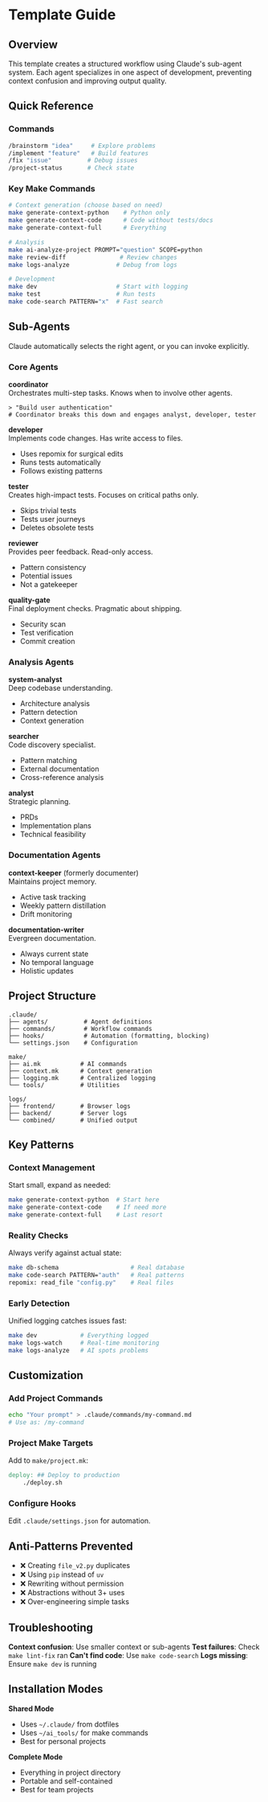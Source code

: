 # Template Guide

## Overview

This template creates a structured workflow using Claude's sub-agent system. Each agent specializes in one aspect of development, preventing context confusion and improving output quality.

## Quick Reference

### Commands
```bash
/brainstorm "idea"     # Explore problems
/implement "feature"   # Build features
/fix "issue"          # Debug issues
/project-status       # Check state
```

### Key Make Commands
```bash
# Context generation (choose based on need)
make generate-context-python    # Python only 
make generate-context-code      # Code without tests/docs  
make generate-context-full      # Everything 

# Analysis
make ai-analyze-project PROMPT="question" SCOPE=python
make review-diff               # Review changes
make logs-analyze             # Debug from logs

# Development
make dev                      # Start with logging
make test                     # Run tests
make code-search PATTERN="x"  # Fast search
```

## Sub-Agents

Claude automatically selects the right agent, or you can invoke explicitly.

### Core Agents

**coordinator**  
Orchestrates multi-step tasks. Knows when to involve other agents.
```
> "Build user authentication" 
# Coordinator breaks this down and engages analyst, developer, tester
```

**developer**  
Implements code changes. Has write access to files.
- Uses repomix for surgical edits
- Runs tests automatically
- Follows existing patterns

**tester**  
Creates high-impact tests. Focuses on critical paths only.
- Skips trivial tests
- Tests user journeys
- Deletes obsolete tests

**reviewer**  
Provides peer feedback. Read-only access.
- Pattern consistency
- Potential issues
- Not a gatekeeper

**quality-gate**  
Final deployment checks. Pragmatic about shipping.
- Security scan
- Test verification  
- Commit creation

### Analysis Agents

**system-analyst**  
Deep codebase understanding.
- Architecture analysis
- Pattern detection
- Context generation

**searcher**  
Code discovery specialist.
- Pattern matching
- External documentation
- Cross-reference analysis

**analyst**  
Strategic planning.
- PRDs
- Implementation plans
- Technical feasibility

### Documentation Agents

**context-keeper** (formerly documenter)  
Maintains project memory.
- Active task tracking
- Weekly pattern distillation
- Drift monitoring

**documentation-writer**  
Evergreen documentation.
- Always current state
- No temporal language
- Holistic updates

## Project Structure

```
.claude/
├── agents/          # Agent definitions
├── commands/        # Workflow commands
├── hooks/           # Automation (formatting, blocking)
└── settings.json    # Configuration

make/
├── ai.mk           # AI commands
├── context.mk      # Context generation  
├── logging.mk      # Centralized logging
└── tools/          # Utilities

logs/
├── frontend/       # Browser logs
├── backend/        # Server logs
└── combined/       # Unified output
```

## Key Patterns

### Context Management
Start small, expand as needed:
```bash
make generate-context-python  # Start here
make generate-context-code    # If need more
make generate-context-full    # Last resort
```

### Reality Checks
Always verify against actual state:
```bash
make db-schema                    # Real database
make code-search PATTERN="auth"   # Real patterns
repomix: read_file "config.py"    # Real files
```

### Early Detection
Unified logging catches issues fast:
```bash
make dev            # Everything logged
make logs-watch     # Real-time monitoring
make logs-analyze   # AI spots problems
```

## Customization

### Add Project Commands
```bash
echo "Your prompt" > .claude/commands/my-command.md
# Use as: /my-command
```

### Project Make Targets
Add to `make/project.mk`:
```makefile
deploy: ## Deploy to production
	./deploy.sh
```

### Configure Hooks
Edit `.claude/settings.json` for automation.

## Anti-Patterns Prevented

- ❌ Creating `file_v2.py` duplicates
- ❌ Using `pip` instead of `uv`  
- ❌ Rewriting without permission
- ❌ Abstractions without 3+ uses
- ❌ Over-engineering simple tasks

## Troubleshooting

**Context confusion**: Use smaller context or sub-agents
**Test failures**: Check `make lint-fix` ran
**Can't find code**: Use `make code-search`
**Logs missing**: Ensure `make dev` is running

## Installation Modes

**Shared Mode**
- Uses `~/.claude/` from dotfiles
- Uses `~/ai_tools/` for make commands
- Best for personal projects

**Complete Mode**
- Everything in project directory
- Portable and self-contained
- Best for team projects

